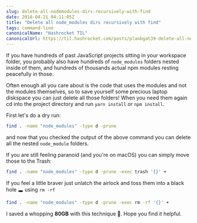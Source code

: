 ```yaml
---
slug: delete-all-nodemodules-dirs-recursively-with-find
date: 2018-04-21 04:11:05Z
title: "Delete all node_modules dirs recursively with find"
tags: command-line
canonicalName: "Hashrocket TIL"
canonicalUrl: https://til.hashrocket.com/posts/planbgat39-delete-all-nodemodules-dirs-recursively-with-find
---
```



If you have hundreds of past JavaScript projects sitting in your workspace folder, you probably also have hundreds of `node_modules` folders nested inside of them, and hundreds of thousands actual npm modules resting peacefully in those.

Often enough all you care about is the code that uses the modules and not the modules themselves, so to save yourself some precious laptop diskspace you can just delete all those folders! When you need them again cd into the project directory and run `yarn install` or `npm install`.

First let's do a dry run:

```sh
find . -name "node_modules" -type d -prune
```

and now that you checked the output of the above command you can delete all the nested `node_module` folders. 

If you are still feeling paranoid (and you're on macOS) you can simply move those to the Trash:

```sh
find . -name "node_modules" -type d -prune -exec trash '{}' +
```

If you feel a little braver just unlatch the airlock and toss them into a black hole 🕳 using `rm -rf`

```sh
find . -name "node_modules" -type d -prune -exec rm -rf '{}' +
```

I saved a whopping **80GB** with this technique 🤑. Hope you find it helpful.
